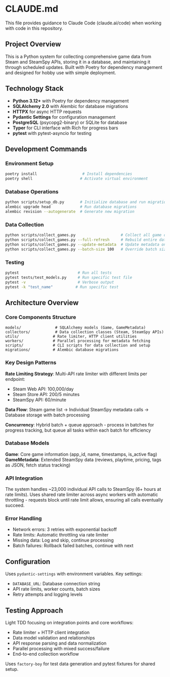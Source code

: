 # CLAUDE.md

This file provides guidance to Claude Code (claude.ai/code) when working with code in this repository.

## Project Overview

This is a Python system for collecting comprehensive game data from Steam and SteamSpy APIs, storing it in a database, and maintaining it through scheduled updates. Built with Poetry for dependency management and designed for hobby use with simple deployment.

## Technology Stack

- **Python 3.12+** with Poetry for dependency management
- **SQLAlchemy 2.0** with Alembic for database migrations
- **HTTPX** for async HTTP requests
- **Pydantic Settings** for configuration management
- **PostgreSQL** (psycopg2-binary) or SQLite for database
- **Typer** for CLI interface with Rich for progress bars
- **pytest** with pytest-asyncio for testing

## Development Commands

### Environment Setup
```bash
poetry install                    # Install dependencies
poetry shell                     # Activate virtual environment
```

### Database Operations
```bash
python scripts/setup_db.py       # Initialize database and run migrations
alembic upgrade head             # Run database migrations
alembic revision --autogenerate  # Generate new migration
```

### Data Collection
```bash
python scripts/collect_games.py                    # Collect all game data
python scripts/collect_games.py --full-refresh     # Rebuild entire database
python scripts/collect_games.py --update-metadata  # Update metadata only
python scripts/collect_games.py --batch-size 100   # Override batch size
```

### Testing
```bash
pytest                          # Run all tests
pytest tests/test_models.py     # Run specific test file
pytest -v                       # Verbose output
pytest -k "test_name"          # Run specific test
```

## Architecture Overview

### Core Components Structure
```
models/               # SQLAlchemy models (Game, GameMetadata)
collectors/           # Data collection classes (Steam, SteamSpy APIs)
utils/               # Rate limiter, HTTP client utilities
workers/             # Parallel processing for metadata fetching
scripts/             # CLI scripts for data collection and setup
migrations/          # Alembic database migrations
```

### Key Design Patterns

**Rate Limiting Strategy**: Multi-API rate limiter with different limits per endpoint:
- Steam Web API: 100,000/day
- Steam Store API: 200/5 minutes  
- SteamSpy API: 60/minute

**Data Flow**: Steam game list → Individual SteamSpy metadata calls → Database storage with batch processing

**Concurrency**: Hybrid batch + queue approach - process in batches for progress tracking, but queue all tasks within each batch for efficiency

### Database Models

**Game**: Core game information (app_id, name, timestamps, is_active flag)
**GameMetadata**: Extended SteamSpy data (reviews, playtime, pricing, tags as JSON, fetch status tracking)

### API Integration

The system handles ~23,000 individual API calls to SteamSpy (6+ hours at rate limits). Uses shared rate limiter across async workers with automatic throttling - requests block until rate limit allows, ensuring all calls eventually succeed.

### Error Handling

- Network errors: 3 retries with exponential backoff
- Rate limits: Automatic throttling via rate limiter
- Missing data: Log and skip, continue processing
- Batch failures: Rollback failed batches, continue with next

## Configuration

Uses `pydantic-settings` with environment variables. Key settings:
- `DATABASE_URL`: Database connection string
- API rate limits, worker counts, batch sizes
- Retry attempts and logging levels

## Testing Approach

Light TDD focusing on integration points and core workflows:
- Rate limiter + HTTP client integration
- Data model validation and relationships  
- API response parsing and data normalization
- Parallel processing with mixed success/failure
- End-to-end collection workflow

Uses `factory-boy` for test data generation and pytest fixtures for shared setup.